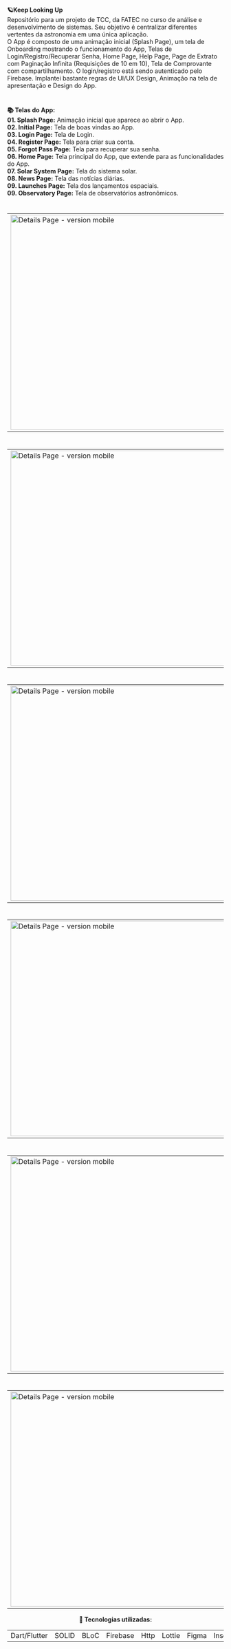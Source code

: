 <div> 
  <strong>🪐Keep Looking Up </strong>
</div>

<div>
Repositório para um projeto de TCC, da FATEC no curso de análise e desenvolvimento de sistemas. Seu objetivo é centralizar diferentes vertentes da astronomia em uma única aplicação.
</div>  
  
<div>  
  O App é composto de uma animação inicial (Splash Page), um tela de Onboarding mostrando o funcionamento do App, Telas de Login/Registro/Recuperar Senha, Home Page, Help Page, Page  de Extrato com Paginação Infinita (Requisições de 10 em 10), Tela de Comprovante com compartilhamento. O login/registro está sendo autenticado pelo Firebase. Implantei bastante regras de UI/UX Design, Animação na tela de apresentação e Design do App. 
 </div>

  #
<div align="left"> 
  <strong>📚 Telas do App:</strong>
</div>

<div align="left"> 
   <strong>01. Splash Page:</strong> Animação inicial que aparece ao abrir o App.
</div>
<div align="left">  
   <strong>02. Initial Page:</strong> Tela de boas vindas ao App.
</div>
<div align="left"> 
   <strong>03. Login Page:</strong> Tela de Login.
</div>
<div align="left"> 
   <strong>04. Register Page:</strong> Tela para criar sua conta.
</div>
<div align="left"> 
   <strong>05. Forgot Pass Page:</strong> Tela para recuperar sua senha.
</div>
<div align="left"> 
   <strong>06. Home Page:</strong> Tela principal do App, que extende para as funcionalidades do App.
</div>
</div>
<div align="left"> 
   <strong>07. Solar System Page:</strong> Tela do sistema solar.
</div>
<div align="left"> 
   <strong>08. News Page:</strong> Tela das notícias diárias.
</div>
<div align="left"> 
   <strong>09. Launches Page:</strong> Tela dos lançamentos espaciais.
</div>
<div align="left"> 
   <strong>09. Observatory Page:</strong> Tela de observatórios astronômicos.
</div>
  
  #

  <table align="center">
  <tr>
    <td>
      <img src="https://github.com/AndreWar10/tg-solar-system-app/blob/master/space_app/assets/github_screens/login.jpeg" alt="Details Page - version mobile" height="500px">
    </td>
    <td>
      <img src="https://github.com/AndreWar10/tg-solar-system-app/blob/master/space_app/assets/github_screens/cadastro.jpeg" alt="Details Page - version mobile" height="500px">
    </td>
  </tr>  
  </table>
  
#

<table align="center">
  <tr>
       <td>
      <img src="https://github.com/AndreWar10/tg-solar-system-app/blob/master/space_app/assets/github_screens/welcome.jpeg" alt="Details Page - version mobile" height="500px">
    </td>
     <td>
      <img src="https://github.com/AndreWar10/tg-solar-system-app/blob/master/space_app/assets/github_screens/homepage.jpeg" alt="Details Page - version mobile" height="500px">
    </td>
  </table>
  
#

<table align="center">
  <tr>
       <td>
      <img src="https://github.com/AndreWar10/tg-solar-system-app/blob/master/space_app/assets/github_screens/sistema1.jpeg" alt="Details Page - version mobile" height="500px">
    </td>
     <td>
      <img src="https://github.com/AndreWar10/tg-solar-system-app/blob/master/space_app/assets/github_screens/sistema2.jpeg" alt="Details Page - version mobile" height="500px">
    </td>
  </table>
  
#

<table align="center">
  <tr>
       <td>
      <img src="https://github.com/AndreWar10/tg-solar-system-app/blob/master/space_app/assets/github_screens/noticia1.jpeg" alt="Details Page - version mobile" height="500px">
    </td>
     <td>
      <img src="https://github.com/AndreWar10/tg-solar-system-app/blob/master/space_app/assets/github_screens/noticia2.jpeg" alt="Details Page - version mobile" height="500px">
    </td>
  </table>
  
 #

<table align="center">
  <tr>
       <td>
      <img src="https://github.com/AndreWar10/tg-solar-system-app/blob/master/space_app/assets/github_screens/launches1.jpeg" alt="Details Page - version mobile" height="500px">
    </td>
     <td>
      <img src="https://github.com/AndreWar10/tg-solar-system-app/blob/master/space_app/assets/github_screens/launches2.jpeg" alt="Details Page - version mobile" height="500px">
    </td>
  </table>
  
 #

<table align="center">
  <tr>
       <td>
      <img src="https://github.com/AndreWar10/tg-solar-system-app/blob/master/space_app/assets/github_screens/observatorio1.jpeg" alt="Details Page - version mobile" height="500px">
    </td>
     <td>
      <img src="https://github.com/AndreWar10/tg-solar-system-app/blob/master/space_app/assets/github_screens/observatorio2.jpeg" alt="Details Page - version mobile" height="500px">
    </td>
  </table>
  
  
    
<div align="center">  
  <strong> 💼 Tecnologias utilizadas: </strong>
</div>   

<table align="center">
 <tr>
  <td>Dart/Flutter</td>  
  <td>SOLID</td>
  <td>BLoC</td>
  <td>Firebase</td>
  <td>Http</td>
  <td>Lottie</td>
  <td>Figma</td>
  <td>Insomnia</td>
 </tr>
</table>
